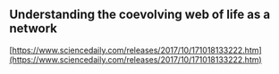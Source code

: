 ## Understanding the coevolving web of life as a network
  
  [https://www.sciencedaily.com/releases/2017/10/171018133222.htm](https://www.sciencedaily.com/releases/2017/10/171018133222.htm)